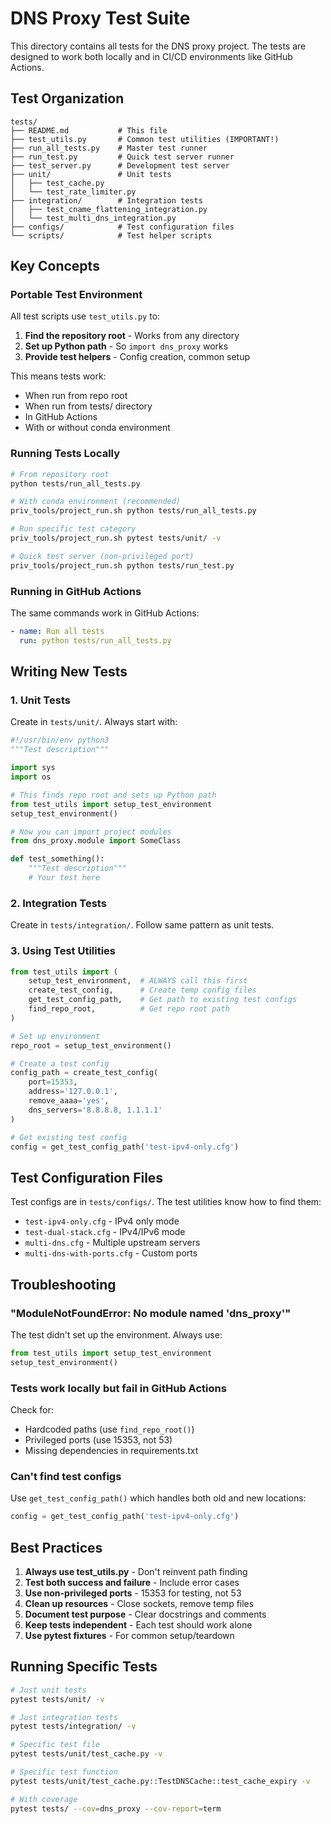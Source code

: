 # DNS Proxy Test Suite

This directory contains all tests for the DNS proxy project. The tests are designed to work both locally and in CI/CD environments like GitHub Actions.

## Test Organization

```
tests/
├── README.md           # This file
├── test_utils.py       # Common test utilities (IMPORTANT!)
├── run_all_tests.py    # Master test runner
├── run_test.py         # Quick test server runner
├── test_server.py      # Development test server
├── unit/               # Unit tests
│   ├── test_cache.py
│   └── test_rate_limiter.py
├── integration/        # Integration tests
│   ├── test_cname_flattening_integration.py
│   └── test_multi_dns_integration.py
├── configs/            # Test configuration files
└── scripts/            # Test helper scripts
```

## Key Concepts

### Portable Test Environment

All test scripts use `test_utils.py` to:
1. **Find the repository root** - Works from any directory
2. **Set up Python path** - So `import dns_proxy` works
3. **Provide test helpers** - Config creation, common setup

This means tests work:
- When run from repo root
- When run from tests/ directory
- In GitHub Actions
- With or without conda environment

### Running Tests Locally

```bash
# From repository root
python tests/run_all_tests.py

# With conda environment (recommended)
priv_tools/project_run.sh python tests/run_all_tests.py

# Run specific test category
priv_tools/project_run.sh pytest tests/unit/ -v

# Quick test server (non-privileged port)
priv_tools/project_run.sh python tests/run_test.py
```

### Running in GitHub Actions

The same commands work in GitHub Actions:
```yaml
- name: Run all tests
  run: python tests/run_all_tests.py
```

## Writing New Tests

### 1. Unit Tests

Create in `tests/unit/`. Always start with:
```python
#!/usr/bin/env python3
"""Test description"""

import sys
import os

# This finds repo root and sets up Python path
from test_utils import setup_test_environment
setup_test_environment()

# Now you can import project modules
from dns_proxy.module import SomeClass

def test_something():
    """Test description"""
    # Your test here
```

### 2. Integration Tests

Create in `tests/integration/`. Follow same pattern as unit tests.

### 3. Using Test Utilities

```python
from test_utils import (
    setup_test_environment,  # ALWAYS call this first
    create_test_config,      # Create temp config files
    get_test_config_path,    # Get path to existing test configs
    find_repo_root,          # Get repo root path
)

# Set up environment
repo_root = setup_test_environment()

# Create a test config
config_path = create_test_config(
    port=15353,
    address='127.0.0.1',
    remove_aaaa='yes',
    dns_servers='8.8.8.8, 1.1.1.1'
)

# Get existing test config
config = get_test_config_path('test-ipv4-only.cfg')
```

## Test Configuration Files

Test configs are in `tests/configs/`. The test utilities know how to find them:
- `test-ipv4-only.cfg` - IPv4 only mode
- `test-dual-stack.cfg` - IPv4/IPv6 mode
- `multi-dns.cfg` - Multiple upstream servers
- `multi-dns-with-ports.cfg` - Custom ports

## Troubleshooting

### "ModuleNotFoundError: No module named 'dns_proxy'"

The test didn't set up the environment. Always use:
```python
from test_utils import setup_test_environment
setup_test_environment()
```

### Tests work locally but fail in GitHub Actions

Check for:
- Hardcoded paths (use `find_repo_root()`)
- Privileged ports (use 15353, not 53)
- Missing dependencies in requirements.txt

### Can't find test configs

Use `get_test_config_path()` which handles both old and new locations:
```python
config = get_test_config_path('test-ipv4-only.cfg')
```

## Best Practices

1. **Always use test_utils.py** - Don't reinvent path finding
2. **Test both success and failure** - Include error cases
3. **Use non-privileged ports** - 15353 for testing, not 53
4. **Clean up resources** - Close sockets, remove temp files
5. **Document test purpose** - Clear docstrings and comments
6. **Keep tests independent** - Each test should work alone
7. **Use pytest fixtures** - For common setup/teardown

## Running Specific Tests

```bash
# Just unit tests
pytest tests/unit/ -v

# Just integration tests  
pytest tests/integration/ -v

# Specific test file
pytest tests/unit/test_cache.py -v

# Specific test function
pytest tests/unit/test_cache.py::TestDNSCache::test_cache_expiry -v

# With coverage
pytest tests/ --cov=dns_proxy --cov-report=term
```